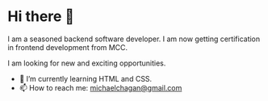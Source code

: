 # Hi there 👋

I am a seasoned backend software developer.  I am now getting certification in frontend development from MCC.

I am looking for new and exciting opportunities.

- 🌱 I’m currently learning HTML and CSS.
- 📫 How to reach me: michaelchagan@gmail.com


<!--
**mchagan/mchagan** is a ✨ _special_ ✨ repository because its `README.md` (this file) appears on your GitHub profile.

Here are some ideas to get you started:

- 🔭 I’m currently working on ...
- 🌱 I’m currently learning ...
- 👯 I’m looking to collaborate on ...
- 🤔 I’m looking for help with ...
- 💬 Ask me about ...
- 📫 How to reach me: ...
- 😄 Pronouns: ...
- ⚡ Fun fact: ...
-->
